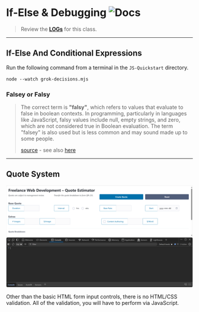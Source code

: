 # If-Else & Debugging ![Docs](https://img.shields.io/badge/Documentation%20Status-10--40%25%20Rough%20Outline-red?logo=Read%20the%20Docs)

> Review the [**LOGs**](./LOGs.md) for this class.

----

## If-Else And Conditional Expressions

Run the following command from a terminal in the `JS-Quickstart` directory.

```ps
node --watch grok-decisions.mjs
```

### Falsey or Falsy

> The correct term is **"falsy"**, which refers to values that evaluate to false in boolean contexts. In programming, particularly in languages like JavaScript, falsy values include null, empty strings, and zero, which are not considered true in Boolean evaluation. The term "falsey" is also used but is less common and may sound made up to some people.
>
> [source](./images/falsy-bing-ai.png) - see also [here](https://www.geeksforgeeks.org/javascript/explain-the-concept-of-truthy-falsy-values-in-javascript/)

----

## Quote System

![](./images/Freeland-Quote-Estimator.png)

Other than the basic HTML form input controls, there is no HTML/CSS validation. All of the validation, you will have to perform via JavaScript.

